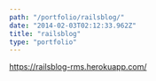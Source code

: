 ```yaml
---
path: "/portfolio/railsblog/"
date: "2014-02-03T02:12:33.962Z"
title: "railsblog"
type: "portfolio"
---
```


<https://railsblog-rms.herokuapp.com/>
